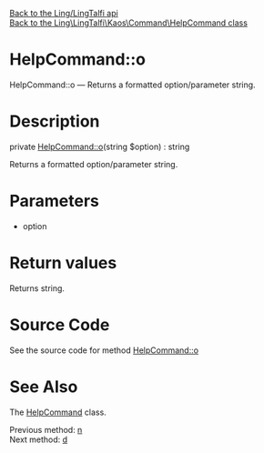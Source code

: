 [Back to the Ling/LingTalfi api](https://github.com/lingtalfi/LingTalfi/blob/master/doc/api/Ling/LingTalfi.md)<br>
[Back to the Ling\LingTalfi\Kaos\Command\HelpCommand class](https://github.com/lingtalfi/LingTalfi/blob/master/doc/api/Ling/LingTalfi/Kaos/Command/HelpCommand.md)


HelpCommand::o
================



HelpCommand::o — Returns a formatted option/parameter string.




Description
================


private [HelpCommand::o](https://github.com/lingtalfi/LingTalfi/blob/master/doc/api/Ling/LingTalfi/Kaos/Command/HelpCommand/o.md)(string $option) : string




Returns a formatted option/parameter string.




Parameters
================


- option

    


Return values
================

Returns string.








Source Code
===========
See the source code for method [HelpCommand::o](https://github.com/lingtalfi/LingTalfi/blob/master/Kaos/Command/HelpCommand.php#L121-L124)


See Also
================

The [HelpCommand](https://github.com/lingtalfi/LingTalfi/blob/master/doc/api/Ling/LingTalfi/Kaos/Command/HelpCommand.md) class.

Previous method: [n](https://github.com/lingtalfi/LingTalfi/blob/master/doc/api/Ling/LingTalfi/Kaos/Command/HelpCommand/n.md)<br>Next method: [d](https://github.com/lingtalfi/LingTalfi/blob/master/doc/api/Ling/LingTalfi/Kaos/Command/HelpCommand/d.md)<br>

